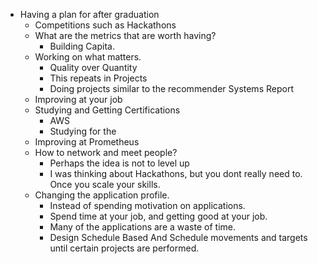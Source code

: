 - Having a plan for after graduation
	- Competitions such as Hackathons
	- What are the metrics that are worth having?
		- Building Capita.
	- Working on what matters.
		- Quality over Quantity
		- This repeats in Projects
		- Doing projects similar to the recommender Systems Report
	- Improving at your job
	- Studying and Getting Certifications
		- AWS
		- Studying for the
	- Improving at Prometheus
	- How to network and meet people?
		- Perhaps the idea is not to level up
		- I was thinking about Hackathons, but you dont really need to. Once you scale your skills.
	- Changing the application profile.
		- Instead of spending motivation on applications.
		- Spend time at your job, and getting good at your job.
		- Many of the applications are a waste of time.
		- Design Schedule Based And Schedule movements and targets until certain projects are performed.